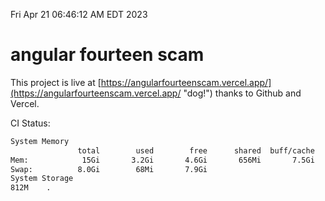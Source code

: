 Fri Apr 21 06:46:12 AM EDT 2023

# angular fourteen scam


This project is live at [https://angularfourteenscam.vercel.app/](https://angularfourteenscam.vercel.app/ "dog!") thanks to Github and Vercel.

CI Status: 

```bash
System Memory
               total        used        free      shared  buff/cache   available
Mem:            15Gi       3.2Gi       4.6Gi       656Mi       7.5Gi        11Gi
Swap:          8.0Gi        68Mi       7.9Gi
System Storage
812M	.
